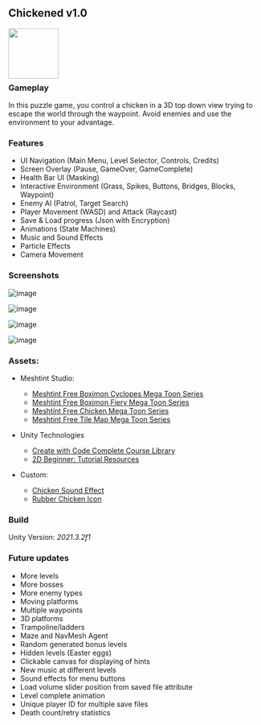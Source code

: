 ## Chickened v1.0
<img align="left" width="100" height="100" src="https://user-images.githubusercontent.com/68913871/169647483-57424e86-da5a-44f4-bd39-383b80d144d8.png">  
<br/><br/><br/><br/><br/>

### Gameplay
In this puzzle game, you control a chicken in a 3D top down view trying to escape the world through the waypoint. Avoid enemies and use the environment to your advantage.

### Features
- UI Navigation (Main Menu, Level Selector, Controls, Credits)
- Screen Overlay (Pause, GameOver, GameComplete)
- Health Bar UI (Masking)
- Interactive Environment (Grass, Spikes, Buttons, Bridges, Blocks, Waypoint)
- Enemy AI (Patrol, Target Search)
- Player Movement (WASD) and Attack (Raycast)
- Save & Load progress (Json with Encryption)
- Animations (State Machines)
- Music and Sound Effects
- Particle Effects
- Camera Movement

### Screenshots
![image](https://user-images.githubusercontent.com/68913871/169646892-7ce26546-492b-4897-aee1-2c35b2e064c6.png)

![image](https://user-images.githubusercontent.com/68913871/169647183-e59385eb-5ea9-472b-aec1-ea57a73b62ea.png)

![image](https://user-images.githubusercontent.com/68913871/169647156-8bd3c3f5-3179-40f5-a5da-573d01cfaf5e.png)

![image](https://user-images.githubusercontent.com/68913871/169647122-47fd1273-3bde-4b60-bb7b-70bb984ad464.png)


### Assets:  
- Meshtint Studio:
  - [Meshtint Free Boximon Cyclopes Mega Toon Series](https://assetstore.unity.com/packages/3d/characters/meshtint-free-boximon-cyclopes-mega-toon-series-154436)
  - [Meshtint Free Boximon Fiery Mega Toon Series](https://assetstore.unity.com/packages/3d/characters/meshtint-free-boximon-fiery-mega-toon-series-153958)
  - [Meshtint Free Chicken Mega Toon Series](https://assetstore.unity.com/packages/3d/characters/animals/meshtint-free-chicken-mega-toon-series-151842)
  - [Meshtint Free Tile Map Mega Toon Series](https://assetstore.unity.com/packages/3d/environments/meshtint-free-tile-map-mega-toon-series-153619)


- Unity Technologies
  - [Create with Code Complete Course Library](https://assetstore.unity.com/packages/templates/tutorials/create-with-code-complete-course-library-146048)
  - [2D Beginner: Tutorial Resources](https://assetstore.unity.com/packages/templates/tutorials/2d-beginner-tutorial-resources-140167)


- Custom:
  - [Chicken Sound Effect](https://www.youtube.com/watch?v=ML6QPGbfMS4)  
  - [Rubber Chicken Icon](https://www.kindpng.com/imgv/iiJmhob_rubber-chicken-png-transparent-png/)  

### Build
Unity Version: *2021.3.2f1*  


### Future updates
- More levels
- More bosses
- More enemy types
- Moving platforms
- Multiple waypoints
- 3D platforms
- Trampoline/ladders
- Maze and NavMesh Agent
- Random generated bonus levels
- Hidden levels (Easter eggs)
- Clickable canvas for displaying of hints
- New music at different levels
- Sound effects for menu buttons
- Load volume slider position from saved file attribute
- Level complete animation
- Unique player ID for multiple save files
- Death count/retry statistics
